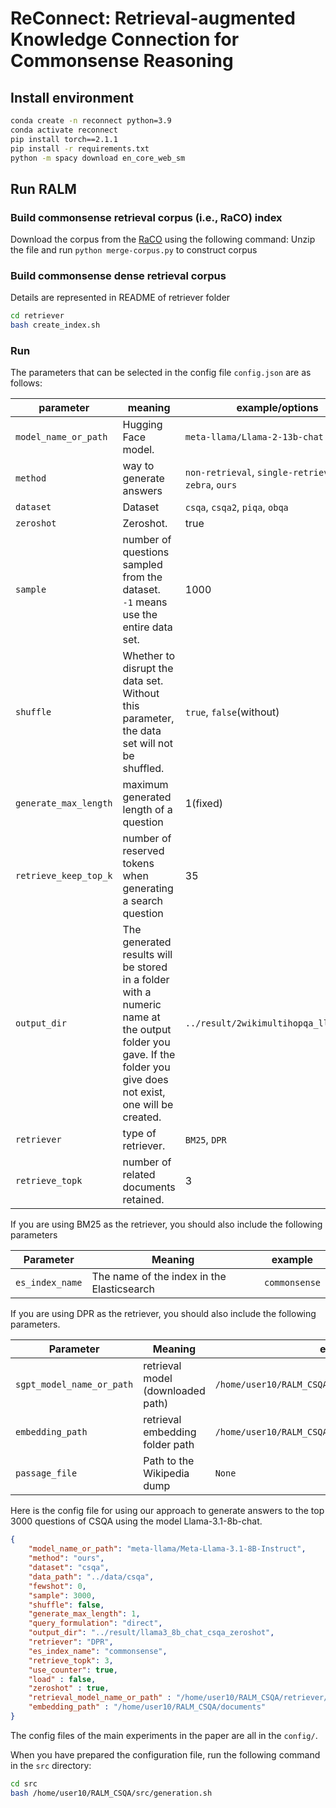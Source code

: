 # ReConnect: Retrieval-augmented Knowledge Connection for Commonsense Reasoning

## Install environment

```bash
conda create -n reconnect python=3.9
conda activate reconnect
pip install torch==2.1.1
pip install -r requirements.txt
python -m spacy download en_core_web_sm
```

## Run RALM

### Build commonsense retrieval corpus (i.e., RaCO) index
Download the corpus from the [RaCO](https://drive.google.com/drive/folders/1oj2POBBy8kyBFNU5nHb05wu2DlcOfGnV?usp=share_link) using the following command:
Unzip the file and run ```python merge-corpus.py``` to construct corpus

### Build commonsense dense retrieval corpus

Details are represented in README of retriever folder

```bash
cd retriever
bash create_index.sh
```

### Run

The parameters that can be selected in the config file `config.json` are as follows:

| parameter                 | meaning                                                      | example/options                                              |
| ------------------------- | ------------------------------------------------------------ | ------------------------------------------------------------ |
| `model_name_or_path`      | Hugging Face model.                                          | `meta-llama/Llama-2-13b-chat`                             |
| `method`                  | way to generate answers             | `non-retrieval`, `single-retrieval`, `zebra`, `ours` |
| `dataset`                 | Dataset                                                      | `csqa`, `csqa2`, `piqa`, `obqa`          |
| `zeroshot`                | Zeroshot.                                                    | true                                                            |
| `sample`                  | number of questions sampled from the dataset.<br />`-1` means use the entire data set. | 1000                                                         |
| `shuffle`                 | Whether to disrupt the data set.<br />Without this parameter, the data set will not be shuffled. | `true`, `false`(without)                                     |
| `generate_max_length`     | maximum generated length of a question                       | 1(fixed)                                                     |
| `retrieve_keep_top_k`     | number of reserved tokens when generating a search question  | 35                                                           |
| `output_dir`              | The generated results will be stored in a folder with a numeric name at the output folder you gave. If the folder you give does not exist, one will be created. | `../result/2wikimultihopqa_llama2_13b`                       |
| `retriever`               | type of retriever.                                           | `BM25`, `DPR`                                                |
| `retrieve_topk`           | number of related documents retained.                        | 3                                                            |

If you are using BM25 as the retriever, you should also include the following parameters

| Parameter       | Meaning                                    | example        |
| --------------- | ------------------------------------------ | -------------- |
| `es_index_name` | The name of the index in the Elasticsearch | `commonsense`  |


If you are using DPR as the retriever, you should also include the following parameters.

| Parameter                 | Meaning                               | example                                                   |
| ------------------------- | ------------------------------------- | --------------------------------------------------------- |
| `sgpt_model_name_or_path` | retrieval model (downloaded path)     | `/home/user10/RALM_CSQA/retriever/question_encoder`       |
| `embedding_path`          | retrieval embedding folder path       | `/home/user10/RALM_CSQA/documents`                        |
| `passage_file`            | Path to the Wikipedia dump            | `None`                                                    |

Here is the config file for using our approach to generate answers to the top 3000 questions of CSQA using the model Llama-3.1-8b-chat.

```json
{
    "model_name_or_path": "meta-llama/Meta-Llama-3.1-8B-Instruct",
    "method": "ours",
    "dataset": "csqa",
    "data_path": "../data/csqa",
    "fewshot": 0,
    "sample": 3000,
    "shuffle": false,
    "generate_max_length": 1,
    "query_formulation": "direct",
    "output_dir": "../result/llama3_8b_chat_csqa_zeroshot",
    "retriever": "DPR",
    "es_index_name": "commonsense",
    "retrieve_topk": 3,
    "use_counter": true,
    "load" : false,
    "zeroshot" : true,
    "retrieval_model_name_or_path" : "/home/user10/RALM_CSQA/retriever/question_encoder",
    "embedding_path" : "/home/user10/RALM_CSQA/documents"
}
```

The config files of the main experiments in the paper are all in the `config/`.

When you have prepared the configuration file, run the following command in the `src` directory:

```bash
cd src
bash /home/user10/RALM_CSQA/src/generation.sh

```


